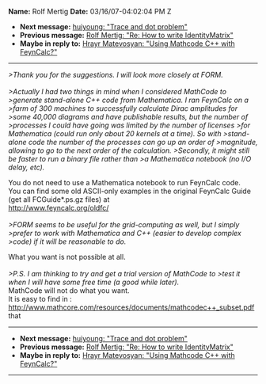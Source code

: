 **Name:** Rolf Mertig
**Date:** 03/16/07-04:02:04 PM Z

  - **Next message:** [huiyoung: "Trace and dot problem"](0405.html)
  - **Previous message:** [Rolf Mertig: "Re: How to write
    IdentityMatrix"](0403.html)
  - **Maybe in reply to:** [Hrayr Matevosyan: "Using Mathcode C++ with
    FeynCalc?"](0399.html)

-----

*\>Thank you for the suggestions. I will look more closely at FORM.*  
   
*\>Actually I had two things in mind when I considered MathCode to
\>generate stand-alone C++ code from Mathematica. I ran FeynCalc on a
\>farm of 300 machines to successfully calculate Dirac amplitudes for
\>some 40,000 diagrams and have publishable results, but the number of
\>processes I could have going was limited by the number of licenses
\>for Mathematica (could run only about 20 kernels at a time). So with
\>stand-alone code the number of the processes can go up an order of
\>magnitude, allowing to go to the next order of the calculation.
\>Secondly, it might still be faster to run a binary file rather than
\>a Mathematica notebook (no I/O delay, etc).*  

You do not need to use a Mathematica notebook to run FeynCalc code.  
You can find some old ASCII-only examples in the original FeynCalc Guide
(get all FCGuide\*.ps.gz files) at  
<http://www.feyncalc.org/oldfc/>  
   
*\>FORM seems to be useful for the grid-computing as well, but I
simply*  
*\>prefer to work with Mathematica and C++ (easier to develop complex
\>code) if it will be reasonable to do.*  

What you want is not possible at all.  
   
*\>P.S. I am thinking to try and get a trial version of MathCode to
\>test it when I will have some free time (a good while later).*  
MathCode will not do what you want.  
It is easy to find in :  
<http://www.mathcore.com/resources/documents/mathcodec++_subset.pdf>  
that  

-----

  - **Next message:** [huiyoung: "Trace and dot problem"](0405.html)
  - **Previous message:** [Rolf Mertig: "Re: How to write
    IdentityMatrix"](0403.html)
  - **Maybe in reply to:** [Hrayr Matevosyan: "Using Mathcode C++ with
    FeynCalc?"](0399.html)

-----

